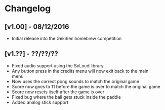 # Changelog

## [v1.00] - 08/12/2016
- Initial release into the Gekihen homebrew competition

## [v1.??] - ??/??/??
- Fixed audio support using the SoLoud library
- Any button press in the credits menu will now exit back to the main menu
- Now uses the correct pong sounds to match the original game
- Score now goes to 11 before the game is over to match the original game
- Score now resets itself after the game is over
- Fixed bug where the ball gets stuck inside the paddle
- Added analog stick support
